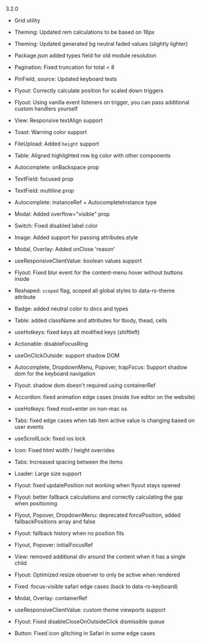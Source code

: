 3.2.0

- Grid utility

- Theming: Updated rem calculations to be based on 16px
- Theming: Updated generated bg neutral faded values (slightly lighter)

- Package.json added types field for old module resolution

- Pagination: Fixed truncation for total < 8
- PinField, source: Updated keyboard tests
- Flyout: Correctly calculate position for scaled down triggers
- Flyout: Using vanilla event listeners on trigger, you can pass additional custom handlers yourself
- View: Responsive textAlign support
- Toast: Warning color support
- FileUpload: Added `height` support
- Table: Aligned highlighted row bg color with other components
- Autocomplete: onBackspace prop
- TextField: focused prop
- TextField: multiline prop
- Autocomplete: instanceRef + AutocompleteInstance type
- Modal: Added overflow="visible" prop
- Switch: Fixed disabled label color
- Image: Added support for passing attributes.style
- Modal, Overlay: Added onClose 'reason'
- useResponsiveClientValue: boolean values support
- Flyout: Fixed blur event for the content-menu hover without buttons inside
- Reshaped: `scoped` flag, scoped all global styles to data-rs-theme attribute
- Badge: added neutral color to docs and types
- Table: added className and attributes for tbody, thead, cells
- useHotkeys: fixed keys alt modified keys (shiftleft)
- Actionable: disableFocusRing
- useOnClickOutside: support shadow DOM
- Autocomplete, DropdownMenu, Popover, trapFocus: Support shadow dom for the keyboard navigation
- Flyout: shadow dom doesn't required using containerRef
- Accordion: fixed animation edge cases (inside live editor on the website)
- useHotkeys: fixed mod+enter on non-mac os
- Tabs: fixed edge cases when tab item active value is changing based on user events
- useScrollLock: fixed ios lock
- Icon: Fixed html width / height overrides
- Tabs: Increased spacing between the items
- Loader: Large size support
- Flyout: fixed updatePosition not working when flyout stays opened
- Flyout: better fallback calculations and correctly calculating the gap when positioning
- Flyout, Popover, DropdownMenu: deprecated forcePosition, added fallbackPositions array and false
- Flyout: fallback history when no position fits
- Flyout, Popover: initialFocusRef
- View: removed additional div around the content when it has a single child
- Flyout: Optimized resize observer to only be active when rendered
- Fixed :focus-visible safari edge cases (back to data-rs-keyboard)
- Modal, Overlay: containerRef
- useResponsiveClientValue: custom theme viewports support
- Flyout: Fixed disableCloseOnOutsideClick dismissible queue
- Button: Fixed icon glitching in Safari in some edge cases
